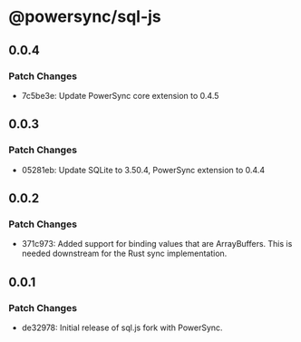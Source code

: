 # @powersync/sql-js

## 0.0.4

### Patch Changes

- 7c5be3e: Update PowerSync core extension to 0.4.5

## 0.0.3

### Patch Changes

- 05281eb: Update SQLite to 3.50.4, PowerSync extension to 0.4.4

## 0.0.2

### Patch Changes

- 371c973: Added support for binding values that are ArrayBuffers. This is needed downstream for the Rust sync implementation.

## 0.0.1

### Patch Changes

- de32978: Initial release of sql.js fork with PowerSync.
